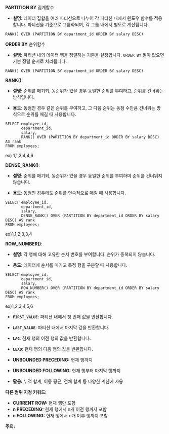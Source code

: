 

**PARTITION BY**
집계함수
- **설명**: 데이터 집합을 여러 파티션으로 나누어 각 파티션 내에서 윈도우 함수를 적용합니다. 파티션을 기준으로 그룹화되며, 각 그룹 내에서 별도로 계산됩니다.
```
RANK() OVER (PARTITION BY department_id ORDER BY salary DESC)
```

**ORDER BY**
순위함수
- **설명**: 파티션 내의 데이터 행을 정렬하는 기준을 설정합니다. `ORDER BY` 절이 없으면 기본 정렬 순서로 처리됩니다.
```
RANK() OVER (PARTITION BY department_id ORDER BY salary DESC)
```


**RANK()**:

- **설명**: 순위를 매기되, 동순위가 있을 경우 동일한 순위를 부여하고, 순위를 건너뛰는 방식입니다.
    
- **용도**: 동점인 경우 같은 순위를 부여하고, 그 다음 순위는 동점 수만큼 건너뛰는 방식으로 순위를 매길 때 사용합니다.
```
SELECT employee_id, 
       department_id, 
       salary, 
       RANK() OVER (PARTITION BY department_id ORDER BY salary DESC) AS rank
FROM employees;
```
ex) 1,1,3,4,4,6

**DENSE_RANK()**:

- **설명**: 순위를 매기되, 동순위가 있을 경우 동일한 순위를 부여하며 순위를 건너뛰지 않습니다.
    
- **용도**: 동점인 경우에도 순위를 연속적으로 매길 때 사용합니다.
```
SELECT employee_id, 
       department_id, 
       salary, 
       DENSE_RANK() OVER (PARTITION BY department_id ORDER BY salary DESC) AS rank
FROM employees;
```
ex)1,1,2,3,3,4

**ROW_NUMBER()**:

- **설명**: 각 행에 대해 고유한 순서 번호를 부여합니다. 순위가 중복되지 않습니다.
    
- **용도**: 데이터에 순서를 매기고 특정 행을 구분할 때 사용합니다.
```
SELECT employee_id, 
       department_id, 
       salary, 
       ROW_NUMBER() OVER (PARTITION BY department_id ORDER BY salary DESC) AS rank
FROM employees;
```
ex)1,2,3,4,5,6

- **`FIRST_VALUE`**: 파티션 내에서 첫 번째 값을 반환합니다.
- **`LAST_VALUE`**: 파티션 내에서 마지막 값을 반환합니다.
- **`LAG`**: 현재 행의 이전 행의 값을 반환합니다.
- **`LEAD`**: 현재 행의 다음 행의 값을 반환합니다.

- **UNBOUNDED PRECEDING:** 현재 행까지
- **UNBOUNDED FOLLOWING:** 현재 행부터 마지막 행까지
- **활용:** 누적 합계, 이동 평균, 전체 합계 등 다양한 계산에 사용


**다른 범위 지정 키워드:**

- **CURRENT ROW:** 현재 행만 포함
- **n PRECEDING:** 현재 행에서 n개 이전 행까지 포함
- **n FOLLOWING:** 현재 행에서 n개 이후 행까지 포함

**주의:**